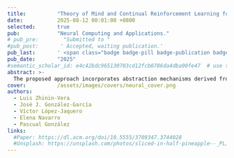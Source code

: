```yaml
---
title:          "Theory of Mind and Continual Reinforcement Learning for Bullying Intervention"
date:           2025-08-12 00:01:00 +0800
selected:       true
pub:            "Neural Computing and Applications."
# pub_pre:        "Submitted to "
#pub_post:       ' Accepted, waiting publication.'
pub_last:       ' <span class="badge badge-pill badge-publication badge-success">Accepted, waiting publication</span>'
pub_date:       "2025"
#semantic_scholar_id: e4c42bdc965130703cd12fcb0786da4dba90fe47  # use this to retrieve citation count
abstract: >-
  The proposed approach incorporates abstraction mechanisms derived from Theory-Theory (TT) and Simulation Theory (ST), enabling agents to reason about bullying interactions either through predefined rules or simulated experiences. The system has been evaluated in a simulated school environment with varying levels of bullying severity, demonstrating its effectiveness in dynamically adapting intervention strategies. The results indicate that combining ToM, RL, and CL leads to superior performance compared to standard RL-based approaches, particularly in high-risk bullying scenarios. This work provides a foundation for the development of socially intelligent AI systems capable of proactive and context-sensitive intervention in educational settings.
cover:          /assets/images/covers/neural_cover.png
authors:
  - Luis Zhinin-Vera
  - José J. González-García
  - Víctor López-Jaquero
  - Elena Navarro
  - Pascual González
links:
  #Paper: https://dl.acm.org/doi/10.5555/3709347.3744028
  #Unsplash: https://unsplash.com/photos/sliced-in-half-pineapple--_PLJZmHZzk
---
```

